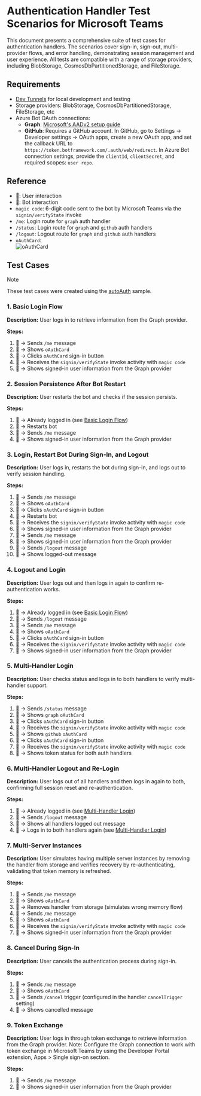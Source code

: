 # Authentication Handler Test Scenarios for Microsoft Teams

This document presents a comprehensive suite of test cases for authentication handlers. The scenarios cover sign-in, sign-out, multi-provider flows, and error handling, demonstrating session management and user experience. All tests are compatible with a range of storage providers, including BlobStorage, CosmosDbPartitionedStorage, and FileStorage.

## Requirements

- [Dev Tunnels](https://learn.microsoft.com/en-us/azure/developer/dev-tunnels/get-started?tabs=windows) for local development and testing
- Storage providers: BlobStorage, CosmosDbPartitionedStorage, FileStorage, etc
- Azure Bot OAuth connections:
  - **Graph**: [Microsoft's AADv2 setup guide](https://github.com/microsoft/Agents/blob/main/docs/HowTo/azurebot-user-authentication-fic.md#register-the-oauth-identity-with-the-azure-bot)
  - **GitHub**: Requires a GitHub account. In GitHub, go to Settings → Developer settings → OAuth apps, create a new OAuth app, and set the callback URL to `https://token.botframework.com/.auth/web/redirect`. In Azure Bot connection settings, provide the `clientId`, `clientSecret`, and required scopes: `user repo`.

## Reference

- 🧑: User interaction
- 🤖: Bot interaction
- `magic code`: 6-digit code sent to the bot by Microsoft Teams via the `signin/verifyState` invoke
- `/me`: Login route for `graph` auth handler
- `/status`: Login route for `graph` and `github` auth handlers
- `/logout`: Logout route for `graph` and `github` auth handlers
- `oAuthCard`: <br>
  ![oAuthCard](https://github.com/user-attachments/assets/9a639a59-6806-4150-acb2-1144b9ae931b)


## Test Cases

> [!NOTE]
> These test cases were created using the [autoAuth](/samples/auth/autoAuth.ts) sample.

### 1. Basic Login Flow

**Description:**
User logs in to retrieve information from the Graph provider.

**Steps:**

1. 🧑 → Sends `/me` message
2. 🤖 → Shows `oAuthCard`
3. 🧑 → Clicks `oAuthCard` sign-in button
4. 🤖 → Receives the `signin/verifyState` invoke activity with `magic code`
5. 🤖 → Shows signed-in user information from the Graph provider

### 2. Session Persistence After Bot Restart

**Description:**
User restarts the bot and checks if the session persists.

**Steps:**

1. 🧑 → Already logged in (see [Basic Login Flow](#1-basic-login-flow))
2. 🧑 → Restarts bot
3. 🧑 → Sends `/me` message
4. 🤖 → Shows signed-in user information from the Graph provider

### 3. Login, Restart Bot During Sign-In, and Logout

**Description:**
User logs in, restarts the bot during sign-in, and logs out to verify session handling.

**Steps:**

1. 🧑 → Sends `/me` message
2. 🤖 → Shows `oAuthCard`
3. 🧑 → Clicks `oAuthCard` sign-in button
4. 🧑 → Restarts bot
5. 🤖 → Receives the `signin/verifyState` invoke activity with `magic code`
6. 🤖 → Shows signed-in user information from the Graph provider
7. 🧑 → Sends `/me` message
8. 🤖 → Shows signed-in user information from the Graph provider
9. 🧑 → Sends `/logout` message
10. 🤖 → Shows logged-out message

### 4. Logout and Login

**Description:**
User logs out and then logs in again to confirm re-authentication works.

**Steps:**

1. 🧑 → Already logged in (see [Basic Login Flow](#1-basic-login-flow))
2. 🧑 → Sends `/logout` message
3. 🧑 → Sends `/me` message
4. 🤖 → Shows `oAuthCard`
5. 🧑 → Clicks `oAuthCard` sign-in button
6. 🤖 → Receives the `signin/verifyState` invoke activity with `magic code`
7. 🤖 → Shows signed-in user information from the Graph provider

### 5. Multi-Handler Login

**Description:**
User checks status and logs in to both handlers to verify multi-handler support.

**Steps:**

1. 🧑 → Sends `/status` message
2. 🤖 → Shows `graph` `oAuthCard`
3. 🧑 → Clicks `oAuthCard` sign-in button
4. 🤖 → Receives the `signin/verifyState` invoke activity with `magic code`
5. 🤖 → Shows `github` `oAuthCard`
6. 🧑 → Clicks `oAuthCard` sign-in button
7. 🤖 → Receives the `signin/verifyState` invoke activity with `magic code`
8. 🤖 → Shows token status for both auth handlers

### 6. Multi-Handler Logout and Re-Login

**Description:**
User logs out of all handlers and then logs in again to both, confirming full session reset and re-authentication.

**Steps:**

1. 🧑 → Already logged in (see [Multi-Handler Login](#5-multi-handler-login))
2. 🧑 → Sends `/logout` message
3. 🤖 → Shows all handlers logged out message
4. 🧑 → Logs in to both handlers again (see [Multi-Handler Login](#5-multi-handler-login))

### 7. Multi-Server Instances

**Description:**
User simulates having multiple server instances by removing the handler from storage and verifies recovery by re-authenticating, validating that token memory is refreshed.

**Steps:**

1. 🧑 → Sends `/me` message
2. 🤖 → Shows `oAuthCard`
3. 🧑 → Removes handler from storage (simulates wrong memory flow)
4. 🧑 → Sends `/me` message
5. 🤖 → Shows `oAuthCard`
6. 🤖 → Receives the `signin/verifyState` invoke activity with `magic code`
7. 🤖 → Shows signed-in user information from the Graph provider

### 8. Cancel During Sign-In

**Description:**
User cancels the authentication process during sign-in.

**Steps:**

1. 🧑 → Sends `/me` message
2. 🤖 → Shows `oAuthCard`
3. 🧑 → Sends `/cancel` trigger (configured in the handler `cancelTrigger` setting)
4. 🤖 → Shows cancelled message

### 9. Token Exchange

**Description:**
User logs in through token exchange to retrieve information from the Graph provider.
Note: Configure the Graph connection to work with token exchange in Microsoft Teams by using the Developer Portal extension, Apps > Single sign-on section.

**Steps:**

1. 🧑 → Sends `/me` message
2. 🤖 → Shows signed-in user information from the Graph provider

